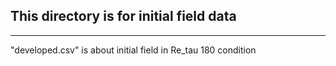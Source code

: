 ## This directory is for initial field data
---
"developed.csv" is about initial field in Re_tau 180 condition

